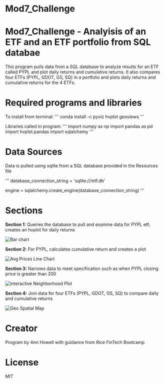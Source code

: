 # Mod7_Challenge


# Mod7_Challenge - Analyisis of an ETF and an ETF portfolio from SQL databae

This program pulls data from a SQL database to analyze results for an ETF called PYPL and plot daily returns
and cumulative returns. It also compares four ETFs (PYPL, GDOT, GS, SQ) in a portfolio and plots
daily returns and cumulative returns for the 4 ETFs.



# Required programs and libraries

To install from terminal:
'''
conda install -c pyviz hvplot geoviews
'''

Libraries called in program:
'''
import numpy as np
import pandas as pd
import hvplot.pandas
import sqlalchemy
'''

# Data Sources
Data is pulled using sqlite from a SQL database provided in the Resources file

'''
database_connection_string = 'sqlite:///etf.db'

engine = sqlalchemy.create_engine(database_connection_string)
'''


# Sections

**Section 1:** Queries the database to pull and examine data for PYPL etf; creates an hvplot for daily returns

![Bar chart](Images/Howell_housing_units_bar_chart.png)

**Section 2:** For PYPL, calculates cumulative return and creates a plot
    
![Avg Prices Line Chart](Images/Howell_avg_prices_line_chart.png)    

**Section 3:** Narrows data to meet specification such as when PYPL closing price is greater than 200
    
![Interactive Neighborhood Plot](Images/Howell_prices_line_chart_by_neighborhood.png)

**Section 4:** Join data for four ETFs (PYPL, GDOT, GS, SQ) to compare daily and cumulative returns


    
![Geo Spatial Map](Images/Howell_geo_spatial_map.png)    


# Creator
Program by Ann Howell with guidance from Rice FinTech Bootcamp

# License
MIT